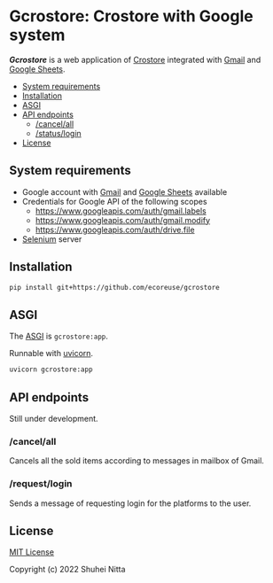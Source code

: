 # Gcrostore: Crostore with Google system <!-- omit in toc -->

**_Gcrostore_** is a web application of [Crostore] integrated with [Gmail] and [Google Sheets].

- [System requirements](#system-requirements)
- [Installation](#installation)
- [ASGI](#asgi)
- [API endpoints](#api-endpoints)
  - [/cancel/all](#cancelall)
  - [/status/login](#statuslogin)
- [License](#license)

## System requirements

- Google account with [Gmail] and [Google Sheets] available
- Credentials for Google API of the following scopes
  - https://www.googleapis.com/auth/gmail.labels
  - https://www.googleapis.com/auth/gmail.modify
  - https://www.googleapis.com/auth/drive.file
- [Selenium] server

## Installation

```sh
pip install git+https://github.com/ecoreuse/gcrostore
```

## ASGI

The [ASGI] is `gcrostore:app`.

Runnable with [uvicorn].
```sh
uvicorn gcrostore:app
```

## API endpoints

Still under development.

### /cancel/all

Cancels all the sold items according to messages in mailbox of Gmail.

### /request/login

Sends a message of requesting login for the platforms to the user.

## License

[MIT License](./LICENSE)

Copyright (c) 2022 Shuhei Nitta

[crostore]: https://github.com/huisint/crostore
[gmail]: https://developers.google.com/gmail/api
[google sheets]: https://developers.google.com/sheets/api
[Selenium]: https://www.selenium.dev/documentation/
[asgi]: https://asgi.readthedocs.io/en/latest/
[uvicorn]: https://www.uvicorn.org/
